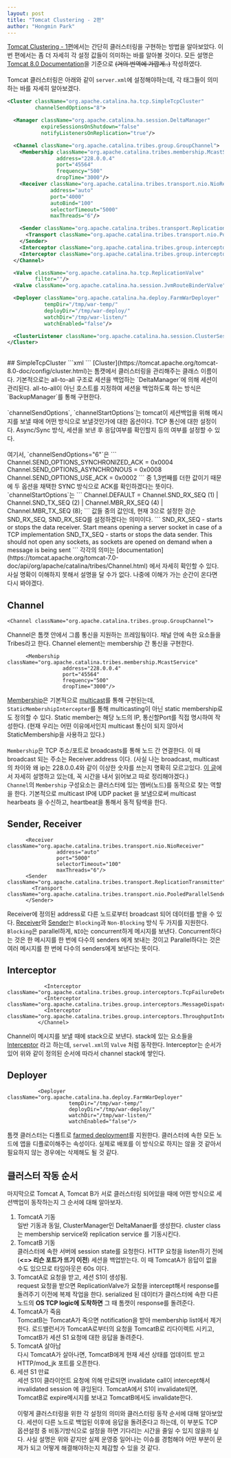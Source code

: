 ```yaml
---
layout: post
title: "Tomcat Clustering - 2편"
author: "Hongmin Park"
---
```

[Tomcat Clustering - 1편](https://hongminpark.github.io/2019-09-10/Tomcat-Clustering)에서는 간단히 클러스터링을 구현하는 방법을 알아보았다. 이번 편에서는 좀 더 자세히 각 설정 값들이 의미하는 바를 알아볼 것이다.
모든 설명은 [Tomcat 8.0 Documentation](https://tomcat.apache.org/tomcat-8.0-doc/cluster-howto.html)을
기준으로 ~~(거의 번역에 가깝게..)~~ 작성하였다.
<br><br>
Tomcat 클러스터링은 아래와 같이 `server.xml`에 설정해야하는데, 각 태그들이 의미하는 바를 자세히 알아보겠다.
```xml
<Cluster className="org.apache.catalina.ha.tcp.SimpleTcpCluster"
         channelSendOptions="8">

  <Manager className="org.apache.catalina.ha.session.DeltaManager"
           expireSessionsOnShutdown="false"
           notifyListenersOnReplication="true"/>

  <Channel className="org.apache.catalina.tribes.group.GroupChannel">
    <Membership className="org.apache.catalina.tribes.membership.McastService"
                address="228.0.0.4"
                port="45564"
                frequency="500"
                dropTime="3000"/>
    <Receiver className="org.apache.catalina.tribes.transport.nio.NioReceiver"
              address="auto"
              port="4000"
              autoBind="100"
              selectorTimeout="5000"
              maxThreads="6"/>

    <Sender className="org.apache.catalina.tribes.transport.ReplicationTransmitter">
      <Transport className="org.apache.catalina.tribes.transport.nio.PooledParallelSender"/>
    </Sender>
    <Interceptor className="org.apache.catalina.tribes.group.interceptors.TcpFailureDetector"/>
    <Interceptor className="org.apache.catalina.tribes.group.interceptors.MessageDispatch15Interceptor"/>
  </Channel>

  <Valve className="org.apache.catalina.ha.tcp.ReplicationValve"
         filter=""/>
  <Valve className="org.apache.catalina.ha.session.JvmRouteBinderValve"/>

  <Deployer className="org.apache.catalina.ha.deploy.FarmWarDeployer"
            tempDir="/tmp/war-temp/"
            deployDir="/tmp/war-deploy/"
            watchDir="/tmp/war-listen/"
            watchEnabled="false"/>

  <ClusterListener className="org.apache.catalina.ha.session.ClusterSessionListener"/>
</Cluster>
```
<br>
## SimpleTcpCluster
```xml
<Cluster className="org.apache.catalina.ha.tcp.SimpleTcpCluster"
         channelSendOptions="6">
```
[Cluster](https://tomcat.apache.org/tomcat-8.0-doc/config/cluster.html)는 톰캣에서 클러스터링을 관리해주는 클래스 이름이다. 기본적으로는 all-to-all 구조로 세션을 백업하는 
`DeltaManager`에 의해 세션이 관리된다. all-to-all이 아닌 호스트를 지정하여 세션을 백업하도록 하는 방식은
`BackupManager`를 통해 구현한다.<br><br>
`channelSendOptions`, `channelStartOptions`는 tomcat이 세션백업을 위해 메시지를 보낼 때에 어떤 방식으로 보낼것인가에 대한 옵션이다. 
TCP 통신에 대한 설정이다. Async/Sync 방식, 세션을 보낸 후 응답여부를 확인할지 등의 여부를 설정할 수 있다.
<br><br>
여기서, `channelSendOptions="6"`은
```
Channel.SEND_OPTIONS_SYNCHRONIZED_ACK = 0x0004
Channel.SEND_OPTIONS_ASYNCHRONOUS = 0x0008
Channel.SEND_OPTIONS_USE_ACK = 0x0002
```
중 1,3번째를 더한 값이기 때문에 두 옵션을 채택한 SYNC 방식으로 ACK를 확인하겠다는 뜻이다.
`channelStartOptions`는
```
Channel.DEFAULT = Channel.SND_RX_SEQ (1) |
                  Channel.SND_TX_SEQ (2) |
                  Channel.MBR_RX_SEQ (4) |
                  Channel.MBR_TX_SEQ (8);
```
값들 중의 값인데, 현재 3으로 설정한 겅슨 SND_RX_SEQ, SND_RX_SEQ를 설정하겠다는 의미이다. 
```
SND_RX_SEQ - starts or stops the data receiver. Start means opening a server socket in case of a TCP implementation
SND_TX_SEQ - starts or stops the data sender. This should not open any sockets, as sockets are opened on demand when a message is being sent
```
각각의 의미는 [documentation](https://tomcat.apache.org/tomcat-7.0-doc/api/org/apache/catalina/tribes/Channel.html)
에서 자세히 확인할 수 있다. 사실 명확이 이해하지 못해서 설명을 달 수가 없다. 
나중에 이해가 가는 순간이 온다면 다시 봐야겠다.

## Channel
```
<Channel className="org.apache.catalina.tribes.group.GroupChannel">
```
Channel은 톰캣 안에서 그룹 통신을 지원하는 프레임웤이다. 채널 안에 속한 요소들을 Tribes라고 한다. 
Channel element는 membership 간 통신을 구현한다.
```
      <Membership className="org.apache.catalina.tribes.membership.McastService"
                  address="228.0.0.4"
                  port="45564"
                  frequency="500"
                  dropTime="3000"/>
```
[Membership](https://tomcat.apache.org/tomcat-8.0-doc/config/cluster-membership.html)은 기본적으로 [multicast](https://ko.wikipedia.org/wiki/%EB%A9%80%ED%8B%B0%EC%BA%90%EC%8A%A4%ED%8A%B8)를 통해 구현된는데, 
`StaticMembershipIntercepter`를 통해 multicasting이 아닌 static membership로도 정의할 수 있다. Static member는 해당 노드의 IP, 통신할Port를 직접 명시하여 작성한다.
(현재 우리는 어떤 이유에서인지 multicast 통신이 되지 않아서 StaticMembership을 사용하고 있다.)
<br><br>
`Membership`은 TCP 주소/포트로 broadcasts를 통해 노드 간 연결한다. 이 때 broadcast 되는 주소는 Receiver.address 이다.
(사실 나는 broadcast, multicast의 차이와 왜 ip는 228.0.0.4와 같이 이상한 숫자를 쓰는지 명확히 모르고있다.
[이 글](https://www.esds.co.in/blog/difference-between-unicast-broadcast-and-multicast/#sthash.JljMsohF.dpbs)에서 자세히 설명하고 있는데,
꼭 시간을 내서 읽어보고 따로 정리해야겠다.)<br>
`Channel`의 `Membership` 구성요소는 클러스터에 있는 멤버(노드)를 동적으로 찾는 역할을 한다. 
기본적으로 multicast IP에 UDP packet 을 보냄으로써 multicast hearbeats 을 수신하고, heartbeat을 통해서 동적 탐색을 한다.
## Sender, Receiver
```
      <Receiver className="org.apache.catalina.tribes.transport.nio.NioReceiver"
                address="auto"
                port="5000"
                selectorTimeout="100"
                maxThreads="6"/>
      <Sender className="org.apache.catalina.tribes.transport.ReplicationTransmitter">
        <Transport className="org.apache.catalina.tribes.transport.nio.PooledParallelSender"/>
      </Sender>
```
Receiver에 정의된 address로 다른 노드로부터 broadcast 되어 데이터를 받을 수 있다.
[Receiver](https://tomcat.apache.org/tomcat-8.0-doc/config/cluster-receiver.html)와 [Sender](https://tomcat.apache.org/tomcat-8.0-doc/config/cluster-sender.html)는 `Blocking`과 `Non-Blocking` 방식 두 가지를 지원한다.
`Blocking`은 parallel하게, `NIO`는 concurrent하게 메시지를 보낸다. 
Concurrent하다는 것은 한 메시지를 한 번에 다수의 senders 에게 보내는 것이고 Parallel하다는 것은 여러 메시지를 한 번에 다수의 senders에게 보낸다는 뜻이다.
## Interceptor
```
            <Interceptor className="org.apache.catalina.tribes.group.interceptors.TcpFailureDetector"/>
            <Interceptor className="org.apache.catalina.tribes.group.interceptors.MessageDispatch15Interceptor"/>
            <Interceptor className="org.apache.catalina.tribes.group.interceptors.ThroughputInterceptor"/>
          </Channel>
```
Channel이 메시지를 보낼 때에 stack으로 보낸다. stack에 있는 요소들을 [Interceptor](https://tomcat.apache.org/tomcat-8.0-doc/config/cluster-interceptor.html) 라고 하는데, `servel.xml`의 `Valve` 처럼 동작한다.
Interceptor는 순서가 있어 위와 같이 정의된 순서에 따라서 channel stack에 쌓인다.
## Deployer
```
          <Deployer className="org.apache.catalina.ha.deploy.FarmWarDeployer"
                    tempDir="/tmp/war-temp/"
                    deployDir="/tmp/war-deploy/"
                    watchDir="/tmp/war-listen/"
                    watchEnabled="false"/>
```
톰캣 클러스터는 디폴트로 [farmed deployment](https://tomcat.apache.org/tomcat-8.5-doc/config/cluster-deployer.html)를 지원한다. 클러스터에 속한 모든 노드에 앱을 디플로이해주는 속성이다.
실제로 배포를 이 방식으로 하지는 않을 것 같아서 필요하지 않는 경우에는 삭제해도 될 것 같다.

## 클러스터 작동 순서
마지막으로 Tomcat A, Tomcat B가 서로 클러스터링 되어있을 때에 어떤 방식으로 세션백업이 동작하는지 그 순서에 대해 알아보자.
1. TomcatA 기동<br>
일반 기동과 동일, ClusterManager인 DeltaManaer를 생성한다. cluster class는  membership service와 replication service 를 기동시킨다.
2. TomcatB 기동<br>
클러스터에 속한 서버에 session state를 요청한다. HTTP 요청을 listen하기 전에(**<=> 리슨 포트가 뜨기 이전**) 세션을 백업받는다. 이 때 TomcatA가 응답이 없을 수도 있으므로 타임아웃은 60s 이다.
3. TomcatA로 요청을 받고, 세션 S1이 생성됨.<br>
request 요청을 받으면 ReplicationValve가 요청을 intercept해서 response를 돌려주기 이전에 복제 작업을 한다. serialized 된 데이터가 클러스터에 속한 다른 노드의 **OS TCP logic에 도착하면** 그 때 톰캣이 response를 돌려준다.
4. TomcatA가 죽음<br>
TomcatB는 TomcatA가 죽으면 notification을 받아 membership list에서 제거한다. 로드밸런서가 TomcatA로부터의 요청을 TomcatB로 리다이렉트 시키고, TomcatB가 세션 S1 요청에 대한 응답을 돌려준다.
5. TomcatA 살아남<br>
다시 TomcatA가 살아나면, TomcatB에게 현재 세션 상태를 업데이트 받고 HTTP/mod_jk 포트를 오픈한다.
6. 세션 S1 만료<br>
세션 S1이 클라이언트 요청에 의해 만료되면 invalidate call이 intercept해서 invalidated session 에 큐잉된다. TomcatA에서 S1이 invalidate되면, TomcatB로 expire메시지를 보내고 TomcatB에서도 invalidate한다.
<br><br>
이렇게 클러스터링을 위한 각 설정의 의미와 클러스터링 동작 순서에 대해 알아보았다. 세션이 다른 노드로 백업된 이후에 응답을 돌려준다고 하는데, 이 부분도 TCP 옵션설정 중 비동기방식으로 설정을 하면 기다리는 시간을 줄일 수 있지 않을까 싶다. 사실 설명은 위와 같지만 실제 운영중 일어나는 이슈를 경험해야 어떤 부분이 문제가 되고 어떻게 해결해야하는지 체감할 수 있을 것 같다.   




